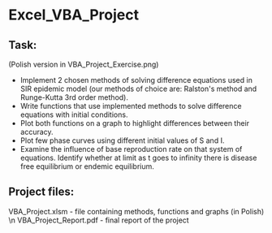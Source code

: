 # Excel_VBA_Project
## Task:
(Polish version in VBA_Project_Exercise.png)

- Implement 2 chosen methods of solving difference equations used in SIR epidemic model (our methods of choice are:
Ralston's method and Runge-Kutta 3rd order method).
- Write functions that use implemented methods to solve difference equations with initial conditions.
- Plot both functions on a graph to highlight differences between their accuracy.
- Plot few phase curves using different initial values of S and I.
- Examine the influence of base reproduction rate on that system of equations. Identify whether at limit as t goes to
infinity there is disease free equilibrium or endemic equilibrium.

## Project files:

VBA_Project.xlsm - file containing methods, functions and graphs (in Polish) \n
VBA_Project_Report.pdf - final report of the project
